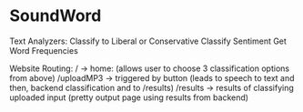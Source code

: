 # SoundWord
Text Analyzers:
    Classify to Liberal or Conservative
    Classify Sentiment
    Get Word Frequencies


Website Routing:
    / -> home: (allows user to choose 3 classification options from above)
    /uploadMP3 -> triggered by button (leads to speech to text and then, backend classification and to /results)
    /results -> results of classifying uploaded input (pretty output page using results from backend)
